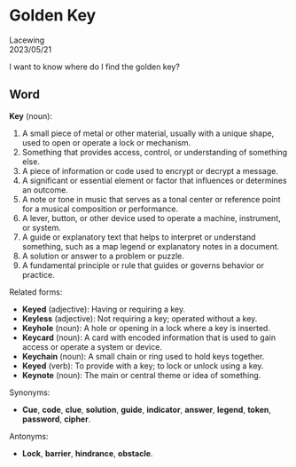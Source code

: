 # Golden Key

Lacewing  
2023/05/21

<!--- [Music](link) --->

<!--- > Quote --->

I want to know where do I find the golden key?

## Word
**Key** (noun):

1. A small piece of metal or other material, usually with a unique shape, used to open or operate a lock or mechanism.
2. Something that provides access, control, or understanding of something else.
3. A piece of information or code used to encrypt or decrypt a message.
4. A significant or essential element or factor that influences or determines an outcome.
5. A note or tone in music that serves as a tonal center or reference point for a musical composition or performance.
6. A lever, button, or other device used to operate a machine, instrument, or system.
7. A guide or explanatory text that helps to interpret or understand something, such as a map legend or explanatory notes in a document.
8. A solution or answer to a problem or puzzle.
9. A fundamental principle or rule that guides or governs behavior or practice.

Related forms:

- **Keyed** (adjective): Having or requiring a key.
- **Keyless** (adjective): Not requiring a key; operated without a key.
- **Keyhole** (noun): A hole or opening in a lock where a key is inserted.
- **Keycard** (noun): A card with encoded information that is used to gain access or operate a system or device.
- **Keychain** (noun): A small chain or ring used to hold keys together.
- **Keyed** (verb): To provide with a key; to lock or unlock using a key.
- **Keynote** (noun): The main or central theme or idea of something.

Synonyms:

- **Cue**, **code**, **clue**, **solution**, **guide**, **indicator**, **answer**, **legend**, **token**, **password**, **cipher**.

Antonyms:

- **Lock**, **barrier**, **hindrance**, **obstacle**.
